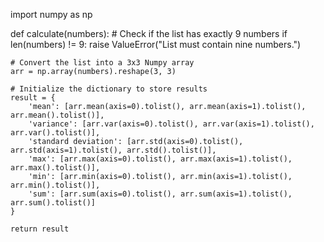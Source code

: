 import numpy as np

def calculate(numbers):
    # Check if the list has exactly 9 numbers
    if len(numbers) != 9:
        raise ValueError("List must contain nine numbers.")
    
    # Convert the list into a 3x3 Numpy array
    arr = np.array(numbers).reshape(3, 3)
    
    # Initialize the dictionary to store results
    result = {
        'mean': [arr.mean(axis=0).tolist(), arr.mean(axis=1).tolist(), arr.mean().tolist()],
        'variance': [arr.var(axis=0).tolist(), arr.var(axis=1).tolist(), arr.var().tolist()],
        'standard deviation': [arr.std(axis=0).tolist(), arr.std(axis=1).tolist(), arr.std().tolist()],
        'max': [arr.max(axis=0).tolist(), arr.max(axis=1).tolist(), arr.max().tolist()],
        'min': [arr.min(axis=0).tolist(), arr.min(axis=1).tolist(), arr.min().tolist()],
        'sum': [arr.sum(axis=0).tolist(), arr.sum(axis=1).tolist(), arr.sum().tolist()]
    }
    
    return result
